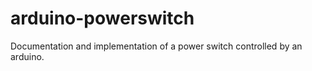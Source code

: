 arduino-powerswitch
===================

Documentation and implementation of a power switch controlled by an arduino.
